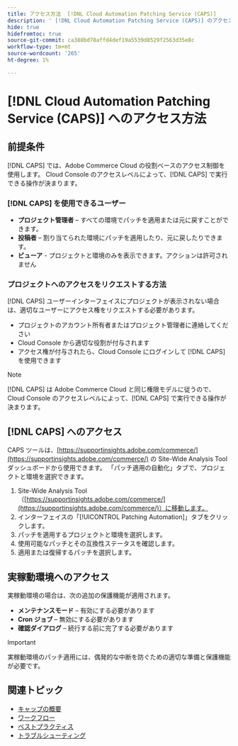 ```yaml
---
title: アクセス方法  [!DNL Cloud Automation Patching Service (CAPS)]
description: ' [!DNL Cloud Automation Patching Service (CAPS)] のアクセス方法と使用方法について説明します。'
hide: true
hidefromtoc: true
source-git-commit: ca388bd78affd4def19a5539d8529f2563d35e8c
workflow-type: tm+mt
source-wordcount: '265'
ht-degree: 1%

---
```


# [!DNL Cloud Automation Patching Service (CAPS)] へのアクセス方法

## 前提条件

[!DNL CAPS] では、Adobe Commerce Cloud の役割ベースのアクセス制御を使用します。 Cloud Console のアクセスレベルによって、[!DNL CAPS] で実行できる操作が決まります。

### [!DNL CAPS] を使用できるユーザー

* **プロジェクト管理者** – すべての環境でパッチを適用または元に戻すことができます。
* **投稿者** – 割り当てられた環境にパッチを適用したり、元に戻したりできます。
* **ビューア** - プロジェクトと環境のみを表示できます。アクションは許可されません

### プロジェクトへのアクセスをリクエストする方法

[!DNL CAPS] ユーザーインターフェイスにプロジェクトが表示されない場合は、適切なユーザーにアクセス権をリクエストする必要があります。

* プロジェクトのアカウント所有者またはプロジェクト管理者に連絡してください
* Cloud Console から適切な役割が付与されます
* アクセス権が付与されたら、Cloud Console にログインして [!DNL CAPS] を使用できます

>[!NOTE]
>
>[!DNL CAPS] は Adobe Commerce Cloud と同じ権限モデルに従うので、Cloud Console のアクセスレベルによって、[!DNL CAPS] で実行できる操作が決まります。

## [!DNL CAPS] へのアクセス

CAPS ツールは、[https://supportinsights.adobe.com/commerce/](https://supportinsights.adobe.com/commerce/) の Site-Wide Analysis Tool ダッシュボードから使用できます。 「パッチ適用の自動化」タブで、プロジェクトと環境を選択できます。

1. Site-Wide Analysis Tool （[https://supportinsights.adobe.com/commerce/](https://supportinsights.adobe.com/commerce/)）に移動します。
1. インターフェイスの「[!UICONTROL Patching Automation]」タブをクリックします。
1. パッチを適用するプロジェクトと環境を選択します。
1. 使用可能なパッチとその互換性ステータスを確認します。
1. 適用または復帰するパッチを選択します。

## 実稼動環境へのアクセス

実稼動環境の場合は、次の追加の保護機能が適用されます。

* **メンテナンスモード** – 有効にする必要があります
* **Cron ジョブ** – 無効にする必要があります
* **確認ダイアログ** – 続行する前に完了する必要があります

>[!IMPORTANT]
>
>実稼動環境のパッチ適用には、偶発的な中断を防ぐための適切な準備と保護機能が必要です。

## 関連トピック

* [キャップの概要](intro.md)
* [ワークフロー](workflow.md)
* [ベストプラクティス](best-practices.md)
* [トラブルシューティング](troubleshooting.md)
